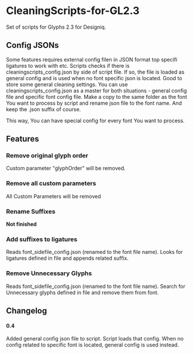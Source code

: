 # CleaningScripts-for-GL2.3

Set of scripts for Glyphs 2.3 for Designiq.

## Config JSONs

Some features requires external config filen in JSON format top specifi ligatures to work with etc.
Scripts checks if there is cleaningscripts_config.json by side of script file. If so, the file is loaded as general config and is used when no font specific json is located. Good to store some general cleaning settings.
You can use cleaningscripts_config.json as a master for both situations - general config file and specific font config file. Make a copy to the same folder as the font You want to process by script and rename json file to the font name. And keep the .json suffix of course.

This way, You can have special config for every font You want to process.

## Features

### Remove original glyph order
Custom parameter "glyphOrder" will be removed.

### Remove all custom parameters
All Custom Parameters will be removed

### Rename Suffixes
__Not finished__

### Add suffixes to ligatures
Reads font_sidefile_config.json (renamed to the font file name). Looks for ligatures defined in file and appends related suffix.

### Remove Unnecessary Glyphs
Reads font_sidefile_config.json (renamed to the font file name).
Search for Unnecessary glyphs defined in file and remove them from font.

## Changelog

#### 0.4
Added general config json file to script. Script loads that config. When no config related to specific font is located, general config is used instead.
